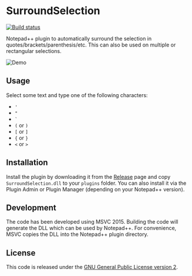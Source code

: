 # SurroundSelection

[![Build status](https://ci.appveyor.com/api/projects/status/y3rxu3o00clgxm7f?svg=true)](https://ci.appveyor.com/project/dail8859/surroundselection)

Notepad++ plugin to automatically surround the selection in quotes/brackets/parenthesis/etc. This can also be used on multiple or rectangular selections.

![Demo](/img/Demo.gif)

## Usage
Select some text and type one of the following characters:
- `'`
- `"`
- `` ` ``
- `(` or `)`
- `[` or `]`
- `{` or `}`
- `<` or `>`

## Installation
Install the plugin by downloading it from the [Release](https://github.com/dail8859/SurroundSelection/releases) page and copy `SurroundSelection.dll` to your `plugins` folder. You can also install it via the Plugin Admin or Plugin Manager (depending on your Notepad++ version).

## Development
The code has been developed using MSVC 2015. Building the code will generate the DLL which can be used by Notepad++. For convenience, MSVC copies the DLL into the Notepad++ plugin directory.

## License
This code is released under the [GNU General Public License version 2](http://www.gnu.org/licenses/gpl-2.0.txt).
